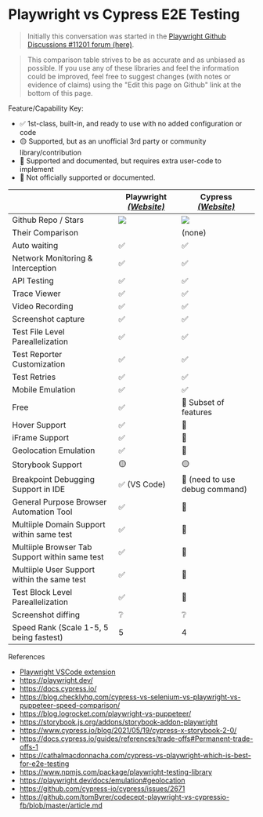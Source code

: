 # Playwright vs Cypress E2E Testing
> Initially this conversation was started in the [Playwright Github Discussions #11201 forum (here)](https://github.com/microsoft/playwright/discussions/11201).


> This comparison table strives to be as accurate and as unbiased as possible. If you use any of these libraries and feel the information could be improved, feel free to suggest changes (with notes or evidence of claims) using the "Edit this page on Github" link at the bottom of this page.

Feature/Capability Key:

- ✅ 1st-class, built-in, and ready to use with no added configuration or code
- 🟡 Supported, but as an unofficial 3rd party or community library/contribution
- 🔶 Supported and documented, but requires extra user-code to implement
- 🛑 Not officially supported or documented.

|                                                    | Playwright [_(Website)_][playwright]      | Cypress [_(Website)_][cypress]      
| -------------------------------------------------- | ----------------------------------------  | ---------------------------           |
| Github Repo / Stars                                | [![][gh-stars-playwright]][gh-playwright] | [![][gh-stars-cypress]][gh-cypress]   |
| Their Comparison                                   |                                           | (none)                                |
| Auto waiting                                       | ✅                                        | ✅                                     |
| Network Monitoring & Interception                  | ✅                                        | ✅                                     |
| API Testing                                        | ✅                                        | ✅                                     |
| Trace Viewer                                       | ✅                                        | ✅                                     |
| Video Recording                                    | ✅                                        | ✅                                     |
| Screenshot capture                                 | ✅                                        | ✅                                     |
| Test File Level Pareallelization                   | ✅                                        | ✅                                     |
| Test Reporter Customization                        | ✅                                        | ✅                                     |
| Test Retries                                       | ✅                                        | ✅                                     |
| Mobile Emulation                                   | ✅                                        | ✅                                     |
| Free                                               | ✅                                        | 🔶 Subset of features                  |
| Hover Support                                      | ✅                                        | 🔶                                     |
| iFrame Support                                     | ✅                                        | 🔶                                     |
| Geolocation Emulation                              | ✅                                        | 🔶                                     |
| Storybook Support                                 | 🟡                                        | 🟡                                     |
| Breakpoint Debugging Support in IDE                | ✅ (VS Code)                              | 🛑  (need to use debug command)        |
| General Purpose Browser Automation Tool            | ✅                                        | 🛑                                     |
| Multiiple Domain Support within same test          | ✅                                        | 🛑                                     |
| Multiiple Browser Tab Support within same test     | ✅                                        | 🛑                                     |
| Multiiple User Support within the same test        | ✅                                        | 🛑                                     |
| Test Block Level Pareallelization                  | ✅                                        | 🛑                                     |
| Screenshot diffing                                 | ❔                                        | ❔                                     |
| Speed Rank (Scale 1-5, 5 being fastest)            | 5                                         | 4                                     |

<!-- -->

[playwright]: https://github.com/microsoft/playwright
[bpl-react-query]: https://bundlephobia.com/result?p=react-query
[bp-react-query]: https://badgen.net/bundlephobia/minzip/react-query?label=💾
[bp-playwright]: https://badgen.net/bundlephobia/minzip/playrwright?label=💾
[gh-playwright]: https://github.com/microsoft/playwright
[gh-stars-playwright]: https://img.shields.io/github/stars/microsoft/playwright?label=%F0%9F%8C%9F

<!-- -->

[cypress]: https://github.com/cypress-io/cypress
[bp-cypress]: https://badgen.net/bundlephobia/minzip/playwright?label=💾
[gh-cypress]: https://github.com/cypress-io/cypress
[gh-stars-cypress]: https://img.shields.io/github/stars/cypress-io/cypress?label=%F0%9F%8C%9F
[bpl-cypress]: https://bundlephobia.com/result?p=cypress




References
- [Playwright VSCode extension](https://marketplace.visualstudio.com/items?itemName=ms-playwright.playwright) 
- https://playwright.dev/
- https://docs.cypress.io/
- https://blog.checklyhq.com/cypress-vs-selenium-vs-playwright-vs-puppeteer-speed-comparison/
- https://blog.logrocket.com/playwright-vs-puppeteer/
- https://storybook.js.org/addons/storybook-addon-playwright
- https://www.cypress.io/blog/2021/05/19/cypress-x-storybook-2-0/
- https://docs.cypress.io/guides/references/trade-offs#Permanent-trade-offs-1
- https://cathalmacdonnacha.com/cypress-vs-playwright-which-is-best-for-e2e-testing
- https://www.npmjs.com/package/playwright-testing-library
- https://playwright.dev/docs/emulation#geolocation
- https://github.com/cypress-io/cypress/issues/2671
- https://github.com/tomByrer/codecept-playwright-vs-cypressio-fb/blob/master/article.md

